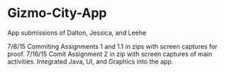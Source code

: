 # Gizmo-City-App
App submissions of  Dalton, Jessica, and Leehe

7/8/15 Commiting Assignments 1 and 1.1 in zips with screen captures for proof.
7/16/15 Comit Assignment 2 in zip with screen captures of main activities. Integrated Java, UI, and Graphics into the app.
